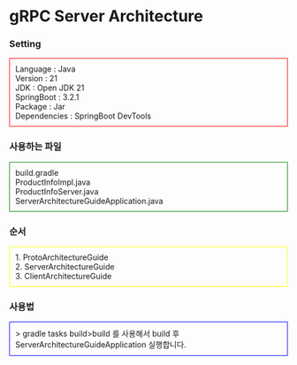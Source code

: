 # gRPC Server Architecture

### Setting
<div style="border: 1px solid red;padding:10px;">
Language : Java <br />
Version : 21 <br />
JDK : Open JDK 21 <br />
SpringBoot : 3.2.1 <br />
Package : Jar <br />
Dependencies : SpringBoot DevTools
</div>

### 사용하는 파일
<div style="border: 1px solid green;padding:10px;">
build.gradle <br />
ProductInfoImpl.java<br />
ProductInfoServer.java<br />
ServerArchitectureGuideApplication.java

</div>

### 순서
<div style="padding: 10px;border: 1px solid yellow;">
1. ProtoArchitectureGuide <br/>
2. ServerArchitectureGuide <br/>
3. ClientArchitectureGuide
</div>

### 사용법
<div style="border:1px solid blue;padding:10px;">
> gradle tasks build>build 를 사용해서 build 후<br />
ServerArchitectureGuideApplication 실행합니다.
</div>